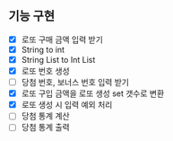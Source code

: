 ## 기능 구현
- [x] 로또 구매 금액 입력 받기
- [x] String to int
- [x] String List to Int List
- [x] 로또 번호 생성
- [ ] 당첨 번호, 보너스 번호 입력 받기
- [x] 로또 구입 금액을 로또 생성 set 갯수로 변환
- [x] 로또 생성 시 입력 예외 처리
- [ ] 당첨 통계 계산
- [ ] 당첨 통계 출력